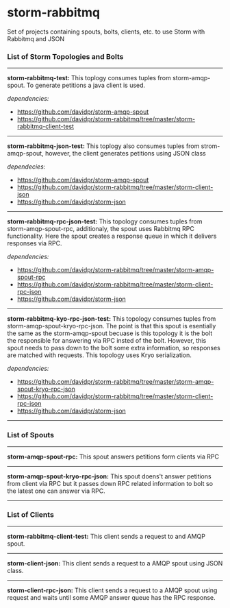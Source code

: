 storm-rabbitmq
==============

Set of projects containing spouts, bolts, clients, etc. to use Storm with Rabbitmq and JSON

### List of Storm Topologies and Bolts

---

**storm-rabbitmq-test:** This toplogy consumes tuples from storm-amqp-spout. To generate petitions a java client is used.

  *dependencies:*
  * https://github.com/davidpr/storm-amqp-spout
  * https://github.com/davidpr/storm-rabbitmq/tree/master/storm-rabbitmq-client-test
  
---

**storm-rabbitmq-json-test:** This toplogy also consumes tuples from strom-amqp-spout, however, the client generates petitions using JSON class
  
  *dependecies:*
  
  * https://github.com/davidpr/storm-amqp-spout
  * https://github.com/davidpr/storm-rabbitmq/tree/master/storm-client-json
  * https://github.com/davidpr/storm-json
  
---  

**storm-rabbitmq-rpc-json-test:** This topology consumes tuples from storm-amqp-spout-rpc, additionaly, the spout uses Rabbitmq RPC functionality.
Here the spout creates a response queue in which it delivers responses via RPC.
  
  *dependencies:*
  * https://github.com/davidpr/storm-rabbitmq/tree/master/storm-amqp-spout-rpc
  * https://github.com/davidpr/storm-rabbitmq/tree/master/storm-client-rpc-json
  * https://github.com/davidpr/storm-json
  
---  

**storm-rabbitmq-kyo-rpc-json-test:** This topology consumes tuples from storm-amqp-spout-kryo-rpc-json.
The point is that this spout is esentially the same as the storm-amqp-spout becuase is this topology it is the bolt
the responsible for answering via RPC insted of the bolt. However, this spout needs to pass down to the bolt 
some extra information, so responses are matched with requests. This topology uses Kryo serialization.

  *dependencies:*
  * https://github.com/davidpr/storm-rabbitmq/tree/master/storm-amqp-spout-kryo-rpc-json
  * https://github.com/davidpr/storm-rabbitmq/tree/master/storm-client-rpc-json
  * https://github.com/davidpr/storm-json

---

### List of Spouts

---

**storm-amqp-spout-rpc:** This spout answers petitions form clients via RPC

---

**storm-amqp-spout-kryo-rpc-json:** This spout doens't answer petitions from client via RPC but it passes down RPC 
related information to bolt so the latest one can answer via RPC.

---

### List of Clients

---

**storm-rabbitmq-client-test:** This client sends a request to and AMQP spout. 

---

**storm-client-json:** This client sends a request to a AMQP spout using JSON class.

---

**storm-client-rpc-json:** This client sends a request to a AMQP spout using request and waits until some AMQP 
answer queue has the RPC response.



